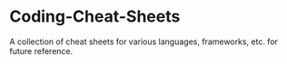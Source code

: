 # Coding-Cheat-Sheets
A collection of cheat sheets for various languages, frameworks, etc. for future reference. 
